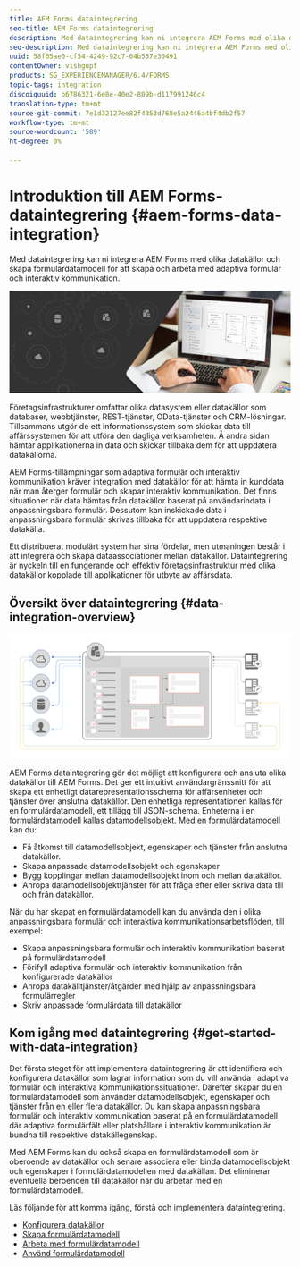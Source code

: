 ```yaml
---
title: AEM Forms dataintegrering
seo-title: AEM Forms dataintegrering
description: Med dataintegrering kan ni integrera AEM Forms med olika datakällor och skapa formulärdatamodell för att skapa och arbeta med adaptiva formulär och interaktiv kommunikation.
seo-description: Med dataintegrering kan ni integrera AEM Forms med olika datakällor och skapa formulärdatamodell för att skapa och arbeta med adaptiva formulär och interaktiv kommunikation.
uuid: 58f65ae0-cf54-4249-92c7-64b557e30491
contentOwner: vishgupt
products: SG_EXPERIENCEMANAGER/6.4/FORMS
topic-tags: integration
discoiquuid: b6786321-6e8e-40e2-809b-d117991246c4
translation-type: tm+mt
source-git-commit: 7e1d32127ee82f4353d768e5a2446a4bf4db2f57
workflow-type: tm+mt
source-wordcount: '589'
ht-degree: 0%

---
```



# Introduktion till AEM Forms-dataintegrering {#aem-forms-data-integration}

Med dataintegrering kan ni integrera AEM Forms med olika datakällor och skapa formulärdatamodell för att skapa och arbeta med adaptiva formulär och interaktiv kommunikation.

![](do-not-localize/data-integeration.png)

Företagsinfrastrukturer omfattar olika datasystem eller datakällor som databaser, webbtjänster, REST-tjänster, OData-tjänster och CRM-lösningar. Tillsammans utgör de ett informationssystem som skickar data till affärssystemen för att utföra den dagliga verksamheten. Å andra sidan hämtar applikationerna in data och skickar tillbaka dem för att uppdatera datakällorna.

AEM Forms-tillämpningar som adaptiva formulär och interaktiv kommunikation kräver integration med datakällor för att hämta in kunddata när man återger formulär och skapar interaktiv kommunikation. Det finns situationer när data hämtas från datakällor baserat på användarindata i anpassningsbara formulär. Dessutom kan inskickade data i anpassningsbara formulär skrivas tillbaka för att uppdatera respektive datakälla.

Ett distribuerat modulärt system har sina fördelar, men utmaningen består i att integrera och skapa dataassociationer mellan datakällor. Dataintegrering är nyckeln till en fungerande och effektiv företagsinfrastruktur med olika datakällor kopplade till applikationer för utbyte av affärsdata.

## Översikt över dataintegrering {#data-integration-overview}

![aem-forms-data-integeration](assets/aem-forms-data-integeration.png)

AEM Forms dataintegrering gör det möjligt att konfigurera och ansluta olika datakällor till AEM Forms. Det ger ett intuitivt användargränssnitt för att skapa ett enhetligt datarepresentationsschema för affärsenheter och tjänster över anslutna datakällor. Den enhetliga representationen kallas för en formulärdatamodell, ett tillägg till JSON-schema. Enheterna i en formulärdatamodell kallas datamodellsobjekt. Med en formulärdatamodell kan du:

* Få åtkomst till datamodellsobjekt, egenskaper och tjänster från anslutna datakällor.
* Skapa anpassade datamodellsobjekt och egenskaper
* Bygg kopplingar mellan datamodellsobjekt inom och mellan datakällor.
* Anropa datamodellsobjekttjänster för att fråga efter eller skriva data till och från datakällor.

När du har skapat en formulärdatamodell kan du använda den i olika anpassningsbara formulär och interaktiva kommunikationsarbetsflöden, till exempel:

* Skapa anpassningsbara formulär och interaktiv kommunikation baserat på formulärdatamodell
* Förifyll adaptiva formulär och interaktiv kommunikation från konfigurerade datakällor
* Anropa datakälltjänster/åtgärder med hjälp av anpassningsbara formulärregler
* Skriv anpassade formulärdata till datakällor

## Kom igång med dataintegrering {#get-started-with-data-integration}

Det första steget för att implementera dataintegrering är att identifiera och konfigurera datakällor som lagrar information som du vill använda i adaptiva formulär och interaktiva kommunikationssituationer. Därefter skapar du en formulärdatamodell som använder datamodellsobjekt, egenskaper och tjänster från en eller flera datakällor. Du kan skapa anpassningsbara formulär och interaktiv kommunikation baserat på en formulärdatamodell där adaptiva formulärfält eller platshållare i interaktiv kommunikation är bundna till respektive datakällegenskap.

Med AEM Forms kan du också skapa en formulärdatamodell som är oberoende av datakällor och senare associera eller binda datamodellsobjekt och egenskaper i formulärdatamodellen med datakällan. Det eliminerar eventuella beroenden till datakällor när du arbetar med en formulärdatamodell.

Läs följande för att komma igång, förstå och implementera dataintegrering.

* [Konfigurera datakällor](/help/forms/using/configure-data-sources.md)
* [Skapa formulärdatamodell](/help/forms/using/create-form-data-models.md)
* [Arbeta med formulärdatamodell](/help/forms/using/work-with-form-data-model.md)
* [Använd formulärdatamodell](/help/forms/using/using-form-data-model.md)

